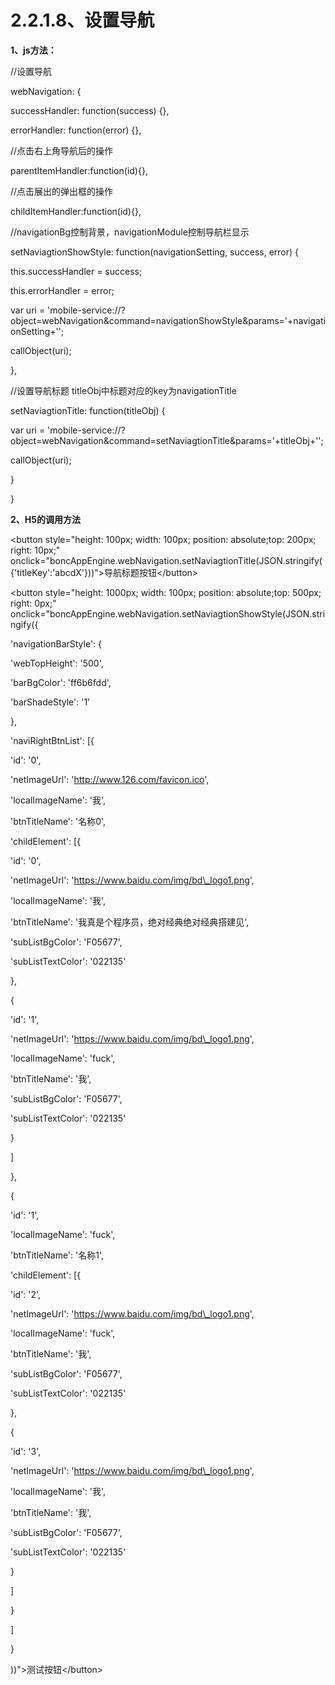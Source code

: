 # **2.2.1.8、设置导航**

**1、js方法：**

//设置导航

webNavigation: {

successHandler: function\(success\) {},

errorHandler: function\(error\) {},

//点击右上角导航后的操作

parentItemHandler:function\(id\){},

//点击展出的弹出框的操作

childItemHandler:function\(id\){},

//navigationBg控制背景，navigationModule控制导航栏显示

setNaviagtionShowStyle: function\(navigationSetting, success, error\) {

this.successHandler = success;

this.errorHandler = error;

var uri = 'mobile-service://?object=webNavigation&command=navigationShowStyle&params='+navigationSetting+'';

callObject\(uri\);

},

//设置导航标题 titleObj中标题对应的key为navigationTitle

setNaviagtionTitle: function\(titleObj\) {

var uri = 'mobile-service://?object=webNavigation&command=setNaviagtionTitle&params='+titleObj+'';

callObject\(uri\);

}

}

**2、H5的调用方法**  


&lt;button style="height: 100px; width: 100px; position: absolute;top: 200px; right: 10px;" onclick="boncAppEngine.webNavigation.setNaviagtionTitle\(JSON.stringify\({'titleKey':'abcdX'}\)\)"&gt;导航标题按钮&lt;/button&gt;

&lt;button style="height: 1000px; width: 100px; position: absolute;top: 500px; right: 0px;" onclick="boncAppEngine.webNavigation.setNaviagtionShowStyle\(JSON.stringify\({

 'navigationBarStyle': {

 'webTopHeight': '500',

 'barBgColor': 'ff6b6fdd',

 'barShadeStyle': '1'

 },

 'naviRightBtnList': \[{

 'id': '0',

 'netImageUrl': 'http://www.126.com/favicon.ico',

 'localImageName': '我',

 'btnTitleName': '名称0',

 'childElement': \[{

 'id': '0',

 'netImageUrl': 'https://www.baidu.com/img/bd\_logo1.png',

 'localImageName': '我',

 'btnTitleName': '我真是个程序员，绝对经典绝对经典搭建见',

 'subListBgColor': 'F05677',

 'subListTextColor': '022135'

 },

 {

 'id': '1',

 'netImageUrl': 'https://www.baidu.com/img/bd\_logo1.png',

 'localImageName': 'fuck',

 'btnTitleName': '我',

 'subListBgColor': 'F05677',

 'subListTextColor': '022135'

 }

 \]

 },

 {

 'id': '1',

 'localImageName': 'fuck',

 'btnTitleName': '名称1',

 'childElement': \[{

 'id': '2',

 'netImageUrl': 'https://www.baidu.com/img/bd\_logo1.png',

 'localImageName': 'fuck',

 'btnTitleName': '我',

 'subListBgColor': 'F05677',

 'subListTextColor': '022135'

 },

 {

 'id': '3',

 'netImageUrl': 'https://www.baidu.com/img/bd\_logo1.png',

 'localImageName': '我',

 'btnTitleName': '我',

 'subListBgColor': 'F05677',

 'subListTextColor': '022135'

 }

 \]

 }

 \]

 }

 \)\)"&gt;测试按钮&lt;/button&gt;

